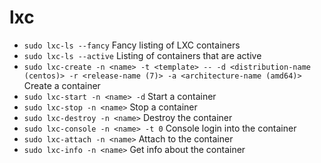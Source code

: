# lxc

- `sudo lxc-ls --fancy` Fancy listing of LXC containers
- `sudo lxc-ls --active` Listing of containers that are active
- `sudo lxc-create -n <name> -t <template> -- -d <distribution-name (centos)> -r <release-name (7)> -a <architecture-name (amd64)>` Create a container
- `sudo lxc-start -n <name> -d` Start a container
- `sudo lxc-stop -n <name>` Stop a container
- `sudo lxc-destroy -n <name>` Destroy the container
- `sudo lxc-console -n <name> -t 0` Console login into the container
- `sudo lxc-attach -n <name>` Attach to the container
- `sudo lxc-info -n <name>` Get info about the container
